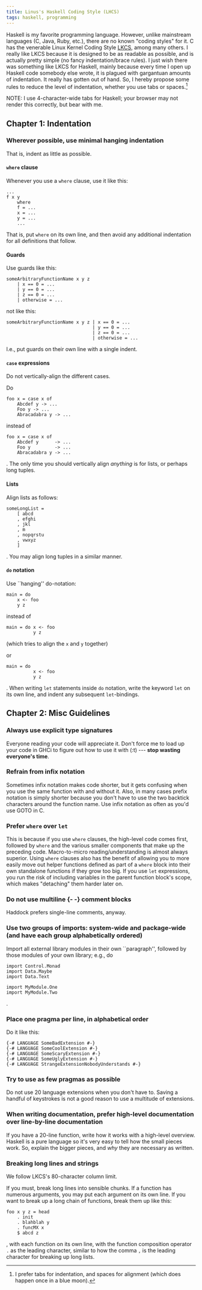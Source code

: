 ```yaml
---
title: Linus's Haskell Coding Style (LHCS)
tags: haskell, programming
---
```


Haskell is my favorite programming language.
However, unlike mainstream languages (C, Java, Ruby, etc.), there are no known "coding styles" for it.
C has the venerable Linux Kernel Coding Style [LKCS](https://www.kernel.org/doc/Documentation/CodingStyle), among many others.
I really like LKCS because it is designed to be as readable as possible, and is actually pretty simple (no fancy indentation/brace rules).
I just wish there was something like LKCS for Haskell, mainly because every time I open up Haskell code somebody else wrote, it is plagued with gargantuan amounts of indentation.
It really has gotten out of hand.
So, I hereby propose some rules to reduce the level of indentation, whether you use tabs or spaces.[^tabs]

NOTE: I use 4-character-wide tabs for Haskell; your browser may not render this correctly, but bear with me.

## Chapter 1: Indentation

### Wherever possible, use minimal hanging indentation

That is, indent as little as possible.

#### `where` clause

Whenever you use a `where` clause, use it like this:

```
...
f x y
	where
	f = ...
	x = ...
	y = ...
	...
```

That is, put `where` on its own line, and then avoid any additional indentation for all definitions that follow.

#### Guards

Use guards like this:

```
someArbitraryFunctionName x y z
	| x == 0 = ...
	| y == 0 = ...
	| z == 0 = ...
	| otherwise = ...
```

not like this:

```
someArbitraryFunctionName x y z | x == 0 = ...
                                | y == 0 = ...
                                | z == 0 = ...
                                | otherwise = ...
```

I.e., put guards on their own line with a single indent.

#### `case` expressions

Do not vertically-align the different cases.

Do

```
foo x = case x of
	Abcdef y -> ...
	Foo y -> ...
	Abracadabra y -> ...
```

instead of

```
foo x = case x of
	Abcdef y      -> ...
	Foo y         -> ...
	Abracadabra y -> ...
```

.
The only time you should vertically align *anything* is for lists, or perhaps long tuples.

#### Lists

Align lists as follows:

```
someLongList =
	[ abcd
	, efghi
	, jkl
	, m
	, nopqrstu
	, vwxyz
	]
```

.
You may align long tuples in a similar manner.

#### `do` notation

Use ``hanging'' do-notation:

```
main = do
	x <- foo
	y z
```

instead of

```
main = do x <- foo
          y z
```

(which tries to align the `x` and `y` together)

or

```
main = do
          x <- foo
          y z
```

.
When writing `let` statements inside `do` notation, write the keyword `let` on its own line, and indent any subsequent `let`-bindings.

## Chapter 2: Misc Guidelines

### Always use explicit type signatures

Everyone reading your code will appreciate it.
Don't force me to load up your code in GHCi to figure out how to use it with (:t) --- **stop wasting everyone's time**.

### Refrain from infix notation

Sometimes infix notation makes code shorter, but it gets confusing when you use the same function with and without it.
Also, in many cases prefix notation is simply shorter because you don't have to use the two backtick characters around the function name.
Use infix notation as often as you'd use GOTO in C.

### Prefer `where` over `let`

This is because if you use `where` clauses, the high-level code comes first, followed by `where` and the various smaller components that make up the preceding code.
Macro-to-micro reading/understanding is almost always superior.
Using `where` clauses also has the benefit of allowing you to more easily move out helper functions defined as part of a `where` block into their own standalone functions if they grow too big.
If you use `let` expressions, you run the risk of including variables in the parent function block's scope, which makes "detaching" them harder later on.

### Do not use multiline {- -} comment blocks

Haddock prefers single-line comments, anyway.

### Use two groups of imports: system-wide and package-wide (and have each group alphabetically ordered)

Import all external library modules in their own ``paragraph'', followed by those modules of your own library; e.g., do


```
import Control.Monad
import Data.Maybe
import Data.Text

import MyModule.One
import MyModule.Two
```

.

### Place one pragma per line, in alphabetical order

Do it like this:
```
{-# LANGUAGE SomeBadExtension #-}
{-# LANGUAGE SomeCoolExtension #-}
{-# LANGUAGE SomeScaryExtension #-}
{-# LANGUAGE SomeUglyExtension #-}
{-# LANGUAGE StrangeExtensionNobodyUnderstands #-}
```

### Try to use as few pragmas as possible

Do not use 20 language extensions when you don't have to.
Saving a handful of keystrokes is not a good reason to use a multitude of extensions.

### When writing documentation, prefer high-level documentation over line-by-line documentation

If you have a 20-line function, write how it works with a high-level overview.
Haskell is a pure language so it's very easy to tell how the small pieces work.
So, explain the bigger pieces, and *why* they are necessary as written.

### Breaking long lines and strings

We follow LKCS's 80-character column limit.

If you must, break long lines into sensible chunks.
If a function has numerous arguments, you may put each argument on its own line.
If you want to break up a long chain of functions, break them up like this:

```
foo x y z = head
	. init
	. blahblah y
	. funcMX x
	$ abcd z
```

, with each function on its own line, with the function composition operator `.` as the leading character, similar to how the comma `,` is the leading character for breaking up long lists.

[^tabs]: I prefer tabs for indentation, and spaces for alignment (which does happen once in a blue moon).
